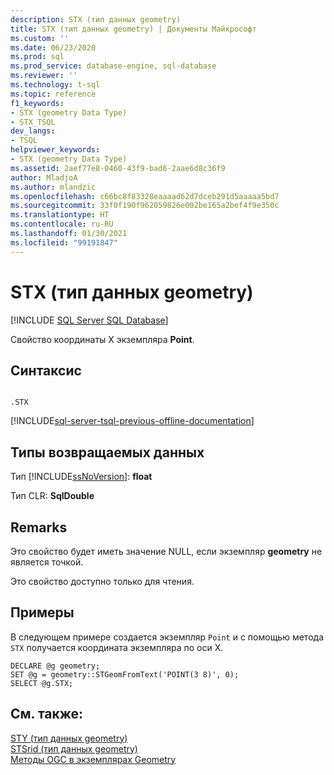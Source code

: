 ```yaml
---
description: STX (тип данных geometry)
title: STX (тип данных geometry) | Документы Майкрософт
ms.custom: ''
ms.date: 06/23/2020
ms.prod: sql
ms.prod_service: database-engine, sql-database
ms.reviewer: ''
ms.technology: t-sql
ms.topic: reference
f1_keywords:
- STX (geometry Data Type)
- STX_TSQL
dev_langs:
- TSQL
helpviewer_keywords:
- STX (geometry Data Type)
ms.assetid: 2aef77e8-0460-43f9-bad6-2aae6d8c36f9
author: MladjoA
ms.author: mlandzic
ms.openlocfilehash: c66bc8f83328eaaaad62d7dceb291d5aaaaa5bd7
ms.sourcegitcommit: 33f0f190f962059826e002be165a2bef4f9e350c
ms.translationtype: HT
ms.contentlocale: ru-RU
ms.lasthandoff: 01/30/2021
ms.locfileid: "99191847"
---
```

# <a name="stx-geometry-data-type"></a>STX (тип данных geometry)
[!INCLUDE [SQL Server SQL Database](../../includes/applies-to-version/sql-asdb.md)]

Свойство координаты Х экземпляра **Point**.
  
## <a name="syntax"></a>Синтаксис  
  
```  
  
.STX  
```  
  
[!INCLUDE[sql-server-tsql-previous-offline-documentation](../../includes/sql-server-tsql-previous-offline-documentation.md)]

## <a name="return-types"></a>Типы возвращаемых данных
 Тип [!INCLUDE[ssNoVersion](../../includes/ssnoversion-md.md)]: **float**  
  
 Тип CLR: **SqlDouble**  
  
## <a name="remarks"></a>Remarks  
 Это свойство будет иметь значение NULL, если экземпляр **geometry** не является точкой.  
  
 Это свойство доступно только для чтения.  
  
## <a name="examples"></a>Примеры  
 В следующем примере создается экземпляр `Point` и с помощью метода `STX` получается координата экземпляра по оси X.  
  
```  
DECLARE @g geometry;  
SET @g = geometry::STGeomFromText('POINT(3 8)', 0);  
SELECT @g.STX;  
```  
  
## <a name="see-also"></a>См. также:  
 [STY (тип данных geometry)](../../t-sql/spatial-geometry/sty-geometry-data-type.md)   
 [STSrid (тип данных geometry)](../../t-sql/spatial-geometry/stsrid-geometry-data-type.md)   
 [Методы OGC в экземплярах Geometry](../../t-sql/spatial-geometry/ogc-methods-on-geometry-instances.md)  
  
  

